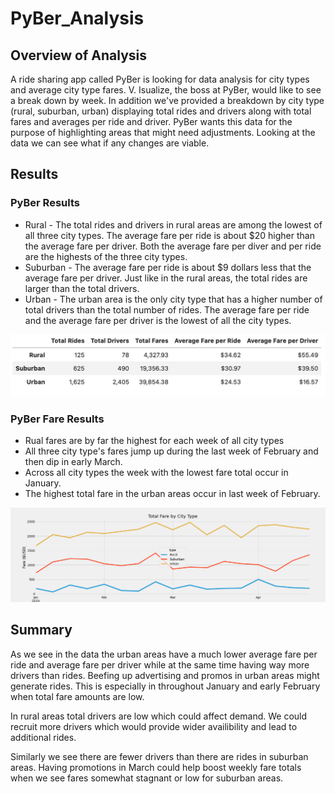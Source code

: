 # PyBer_Analysis

## Overview of Analysis

A ride sharing app called PyBer is looking for data analysis for city types and average city type fares. V. Isualize, the boss at PyBer, would like to see a break down by week. In addition we've provided a breakdown by city type (rural, suburban, urban) displaying total rides and drivers along with total fares and averages per ride and driver. PyBer wants this data for the purpose of highlighting areas that might need adjustments. Looking at the data we can see what if any changes are viable.

## Results

### PyBer Results

- Rural - The total rides and drivers in rural areas are among the lowest of all three city types. The average fare per ride is about $20 higher than the average fare per driver. Both the average fare per diver and per ride are the highests of the three city types.
- Suburban - The average fare per ride is about $9 dollars less that the average fare per driver. Just like in the rural areas, the total rides are larger than the total drivers.
- Urban - The urban area is the only city type that has a higher number of total drivers than the total number of rides. The average fare per ride and the average fare per driver is the lowest of all the city types.

<img src="https://github.com/brown-rox20/PyBer_Analysis/blob/main/Analysis/PyBer_summary.png" alt="PyBer_summary.png"
width="725">

### PyBer Fare Results

- Rual fares are by far the highest for each week of all city types
- All three city type's fares jump up during the last week of February and then dip in early March.
- Across all city types the week with the lowest fare total occur in January.
- The highest total fare in the urban areas occur in last week of February.

<img src="https://github.com/brown-rox20/PyBer_Analysis/blob/main/Analysis/PyBer_fare_summary.png" alt="PyBer_fare_summary.png"
width="900">

## Summary

As we see in the data the urban areas have a much lower average fare per ride and average fare per driver while at the same time having way more drivers than rides. Beefing up advertising and promos in urban areas might generate rides. This is especially in throughout January and early February when total fare amounts are low.

In rural areas total drivers are low which could affect demand. We could recruit more drivers which would provide wider availibility and lead to additional rides.

Similarly we see there are fewer drivers than there are rides in suburban areas. Having promotions in March could help boost weekly fare totals when we see fares somewhat stagnant or low for suburban areas.
